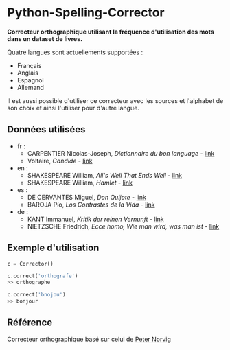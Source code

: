 # Python-Spelling-Corrector

**Correcteur orthographique utilisant la fréquence d'utilisation des mots dans un dataset de livres.**

Quatre langues sont actuellements supportées :
  - Français
  - Anglais
  - Espagnol
  - Allemand

Il est aussi possible d'utiliser ce correcteur avec les sources et l'alphabet de son choix et ainsi l'utiliser pour d'autre langue.

Données utilisées
---

- fr :
  * CARPENTIER Nicolas-Joseph, *Dictionnaire du bon language* - [link](http://www.gutenberg.org/files/43926/43926-0.txt)
  * Voltaire, *Candide* - [link](http://www.gutenberg.org/cache/epub/4650/pg4650.txt)
- en :
  * SHAKESPEARE William, *All's Well That Ends Well* - [link](http://www.gutenberg.org/cache/epub/2246/pg2246.txt)
  * SHAKESPEARE William, *Hamlet* - [link](http://www.gutenberg.org/cache/epub/2265/pg2265.txt)
- es :
  * DE CERVANTES Miguel, *Don Quijote* - [link](http://www.gutenberg.org/cache/epub/2000/pg2000.txt)
  * BAROJA Pío, *Los Contrastes de la Vida* - [link](http://www.gutenberg.org/cache/epub/51858/pg51858.txt)
- de :
  * KANT Immanuel, *Kritik der reinen Vernunft* - [link](http://www.gutenberg.org/cache/epub/6342/pg6342.txt)
  * NIETZSCHE Friedrich, *Ecce homo, Wie man wird, was man ist* - [link](http://www.gutenberg.org/cache/epub/7202/pg7202.txt)
  
Exemple d'utilisation
---

```python
c = Corrector()

c.correct('orthografe')
>> orthographe

c.correct('bnojou')
>> bonjour
```

Référence
---

Correcteur orthographique basé sur celui de [Peter Norvig](http://norvig.com/)
